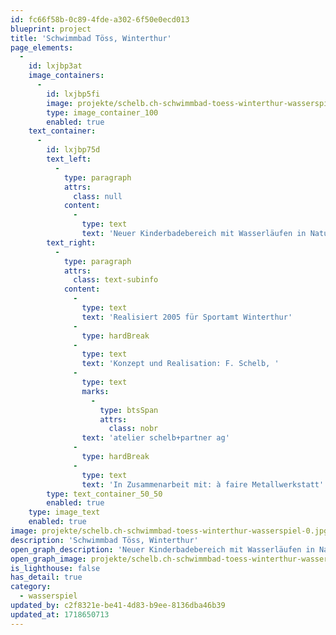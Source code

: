 ```yaml
---
id: fc66f58b-0c89-4fde-a302-6f50e0ecd013
blueprint: project
title: 'Schwimmbad Töss, Winterthur'
page_elements:
  -
    id: lxjbp3at
    image_containers:
      -
        id: lxjbp5fi
        image: projekte/schelb.ch-schwimmbad-toess-winterthur-wasserspiel-0.jpg
        type: image_container_100
        enabled: true
    text_container:
      -
        id: lxjbp75d
        text_left:
          -
            type: paragraph
            attrs:
              class: null
            content:
              -
                type: text
                text: 'Neuer Kinderbadebereich mit Wasserläufen in Natursteinpflästerung, Wasserschlange, Regendusche, Archimedesschraube, Stauwehre in Edelstahl'
        text_right:
          -
            type: paragraph
            attrs:
              class: text-subinfo
            content:
              -
                type: text
                text: 'Realisiert 2005 für Sportamt Winterthur'
              -
                type: hardBreak
              -
                type: text
                text: 'Konzept und Realisation: F. Schelb, '
              -
                type: text
                marks:
                  -
                    type: btsSpan
                    attrs:
                      class: nobr
                text: 'atelier schelb+partner ag'
              -
                type: hardBreak
              -
                type: text
                text: 'In Zusammenarbeit mit: à faire Metallwerkstatt'
        type: text_container_50_50
        enabled: true
    type: image_text
    enabled: true
image: projekte/schelb.ch-schwimmbad-toess-winterthur-wasserspiel-0.jpg
description: 'Schwimmbad Töss, Winterthur'
open_graph_description: 'Neuer Kinderbadebereich mit Wasserläufen in Natursteinpflästerung, Wasserschlange, Regendusche, Archimedesschraube, Stauwehre in Edelstahl'
open_graph_image: projekte/schelb.ch-schwimmbad-toess-winterthur-wasserspiel-0.jpg
is_lighthouse: false
has_detail: true
category:
  - wasserspiel
updated_by: c2f8321e-be41-4d83-b9ee-8136dba46b39
updated_at: 1718650713
---
```

